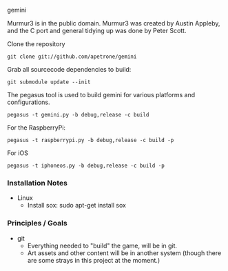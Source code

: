 gemini


Murmur3 is in the public domain. Murmur3 was created by Austin Appleby, and the C port and general tidying up was done by Peter Scott.


Clone the repository

	git clone git://github.com/apetrone/gemini

Grab all sourcecode dependencies to build:

	git submodule update --init

The pegasus tool is used to build gemini for various platforms and configurations.

	pegasus -t gemini.py -b debug,release -c build

For the RaspberryPi:

	pegasus -t raspberrypi.py -b debug,release -c build -p

For iOS

	pegasus -t iphoneos.py -b debug,release -c build -p





### Installation Notes

* Linux
	* Install sox: sudo apt-get install sox



### Principles / Goals
* git
	* Everything needed to "build" the game, will be in git.
	* Art assets and other content will be in another system (though there are some strays in this project at the moment.)